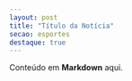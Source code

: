 ```yaml
---
layout: post
title: "Título da Notícia"
secao: esportes
destaque: true
---
```

Conteúdo em **Markdown** aqui.
